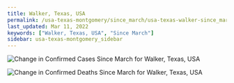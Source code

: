 ```yaml
---
title: Walker, Texas, USA
permalink: /usa-texas-montgomery/since_march/usa-texas-walker-since_march.html
last_updated: Mar 11, 2022
keywords: ["Walker, Texas, USA", "Since March"]
sidebar: usa-texas-montgomery_sidebar
---
```


![Change in Confirmed Cases Since March for Walker, Texas, USA](/covid_tracker/images/graphs/usa-texas-walker-delta_confirmed-since_march_graph.png)

![Change in Confirmed Deaths Since March for Walker, Texas, USA](/covid_tracker/images/graphs/usa-texas-walker-delta_deaths-since_march_graph.png)
